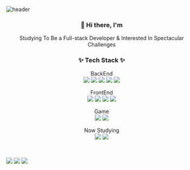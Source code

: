 ![header](https://capsule-render.vercel.app/api?type=slice&color=ccf2f4&height=150&section=header&text=HeejinChoi&fontColor=000000&fontSize=90)

<h3 align="center">👋 Hi there, I'm</h3>

<p align="center">Studying To Be a Full-stack Developer & Interested In Spectacular Challenges</p>



<h3 align="center">✨ Tech Stack ✨</h3>

<p align="center">BackEnd<br><a><img src="https://img.shields.io/badge/Java-007396?style=flat-square&logo=Java&logoColor=white"/></a> <a><img src="https://img.shields.io/badge/Python-3776AB?style=flat-square&logo=Python&logoColor=white"/></a> <a><img src="https://img.shields.io/badge/MySQL-4479A1?style=flat-square&logo=MySQL&logoColor=white"/></a> <a><img src="https://img.shields.io/badge/MariaDB-003545?style=flat-square&logo=MariaDB&logoColor=white"/></a> <a><img src="https://img.shields.io/badge/SpringBoot-6DB33F?style=flat-square&logo=Spring&logoColor=white"/></a></p>

<p align="center">FrontEnd<br><a><img src="https://img.shields.io/badge/HTML5-E34F26?style=flat-square&logo=HTML5&logoColor=white"/></a> <a><img src="https://img.shields.io/badge/CSS3-1572B6?style=flat-square&logo=CSS3&logoColor=white"/></a> <a><img src="https://img.shields.io/badge/JavaScript-F7DF1E?style=flat-square&logo=JavaScript&logoColor=black"/></a> <a><img src="https://img.shields.io/badge/Bootstrap-7952B3?style=flat-square&logo=Bootstrap&logoColor=white"/> </a></p>

<p align="center">Game<br><a><img src="https://img.shields.io/badge/C%23-239120?style=flat-square&logo=C%20Sharp&logoColor=white"/></a> <a><img src="https://img.shields.io/badge/Unity-000000?style=flat-square&logo=Unity&logoColor=white"/></a></p>

<p align="center">Now Studying<br><a><img src="https://img.shields.io/badge/Kotlin-0095D5?style=flat-square&logo=Kotlin&logoColor=white"/></a> <a><img src="https://img.shields.io/badge/Android-3DDC84?style=flat-square&logo=Android&logoColor=black"/></a></p>



<br>

<a href="https://eungeun506.tistory.com/"><img src="https://img.shields.io/badge/Tistory-purple?style=flat-square&logoColor=white"/></a> <a href="https://hee-jin506.github.io/"><img src="https://img.shields.io/badge/Git Blog-000000?style=flat-square&logo=github&&logoColor=white"/></a> [![](https://img.shields.io/badge/Gmail-EA4335?style=flat-square&logo=Gmail&logoColor=white)](https://mail.google.com/mail/u/0/?fs=1&tf=cm&source=mailto&to=gmlwls35220@gmail.com)

